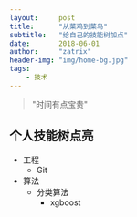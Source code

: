 ```yaml
---
layout:     post
title:      "从菜鸡到菜鸟"
subtitle:   "给自己的技能树加点"
date:       2018-06-01
author:     "zatrix"
header-img: "img/home-bg.jpg"
tags:
    - 技术
---
```


> "时间有点宝贵"

## 个人技能树点亮

- 工程
   - Git
- 算法
   - 分类算法
        - xgboost
